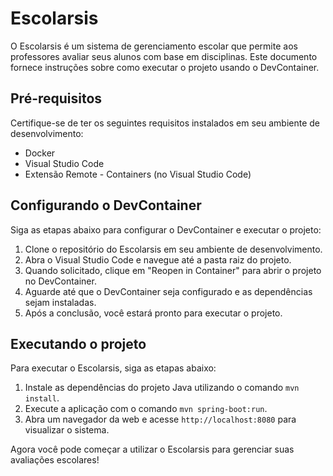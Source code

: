 # Escolarsis

O Escolarsis é um sistema de gerenciamento escolar que permite aos professores avaliar seus alunos com base em disciplinas. Este documento fornece instruções sobre como executar o projeto usando o DevContainer.

## Pré-requisitos
Certifique-se de ter os seguintes requisitos instalados em seu ambiente de desenvolvimento:

- Docker
- Visual Studio Code
- Extensão Remote - Containers (no Visual Studio Code)

## Configurando o DevContainer
Siga as etapas abaixo para configurar o DevContainer e executar o projeto:

1. Clone o repositório do Escolarsis em seu ambiente de desenvolvimento.
2. Abra o Visual Studio Code e navegue até a pasta raiz do projeto.
3. Quando solicitado, clique em "Reopen in Container" para abrir o projeto no DevContainer.
4. Aguarde até que o DevContainer seja configurado e as dependências sejam instaladas.
5. Após a conclusão, você estará pronto para executar o projeto.

## Executando o projeto
Para executar o Escolarsis, siga as etapas abaixo:

1. Instale as dependências do projeto Java utilizando o comando `mvn install`.
2. Execute a aplicação com o comando `mvn spring-boot:run`.
3. Abra um navegador da web e acesse `http://localhost:8080` para visualizar o sistema.

Agora você pode começar a utilizar o Escolarsis para gerenciar suas avaliações escolares!
